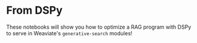 # From DSPy
These notebooks will show you how to optimize a RAG program with DSPy to serve in Weaviate's `generative-search` modules!
